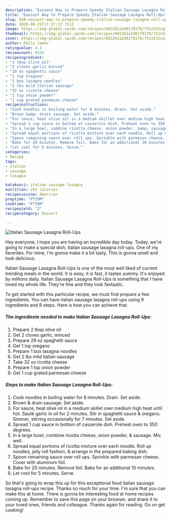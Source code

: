 ```yaml
---
description: "Easiest Way to Prepare Speedy Italian Sausage Lasagna Roll-Ups"
title: "Easiest Way to Prepare Speedy Italian Sausage Lasagna Roll-Ups"
slug: 920-easiest-way-to-prepare-speedy-italian-sausage-lasagna-roll-ups
date: 2020-09-25T17:37:17.711Z
image: https://img-global.cpcdn.com/recipes/682261a2d01f8176/751x532cq70/italian-sausage-lasagna-roll-ups-recipe-main-photo.jpg
thumbnail: https://img-global.cpcdn.com/recipes/682261a2d01f8176/751x532cq70/italian-sausage-lasagna-roll-ups-recipe-main-photo.jpg
cover: https://img-global.cpcdn.com/recipes/682261a2d01f8176/751x532cq70/italian-sausage-lasagna-roll-ups-recipe-main-photo.jpg
author: Emily James
ratingvalue: 4.3
reviewcount: 9533
recipeingredient:
- "2 tbsp olive oil"
- "2 cloves garlic minced"
- "29 oz spaghetti sauce"
- "1 tsp oregano"
- "1 box lasagna noodles"
- "2 lbs mild Italian sausage"
- "32 oz ricotta cheese"
- "1 tsp onion powder"
- "1 cup grated parmesan cheese"
recipeinstructions:
- "Cook noodles in boiling water for 8 minutes. Drain. Set aside."
- "Brown &amp; drain sausage. Set aside."
- "For sauce, heat olive oil in a medium skillet over medium high heat until hot. Sauté garlic in oil for 2 minutes. Stir in spaghetti sauce &amp; oregano. Simmer, stirring occasionally for 7 minutes. Set aside."
- "Spread 1 cup sauce in bottom of casserole dish. Preheat oven to 350 degrees."
- "In a large bowl, combine ricotta cheese, onion powder, &amp; sausage. Mix well."
- "Spread equal portions of ricotta mixture over each noodle. Roll up noodles, jelly roll fashion, &amp; arrange in the prepared baking dish."
- "Spoon remaining sauce over roll ups. Sprinkle with parmesan cheese. Cover with aluminum foil."
- "Bake for 20 minutes. Remove foil. Bake for an additional 10 minutes."
- "Let cool for 5 minutes. Serve."
categories:
- Recipe
tags:
- italian
- sausage
- lasagna

katakunci: italian sausage lasagna 
nutrition: 293 calories
recipecuisine: American
preptime: "PT29M"
cooktime: "PT36M"
recipeyield: "2"
recipecategory: Dessert

---
```



![Italian Sausage Lasagna Roll-Ups](https://img-global.cpcdn.com/recipes/682261a2d01f8176/751x532cq70/italian-sausage-lasagna-roll-ups-recipe-main-photo.jpg)

Hey everyone, I hope you are having an incredible day today. Today, we're going to make a special dish, italian sausage lasagna roll-ups. One of my favorites. For mine, I'm gonna make it a bit tasty. This is gonna smell and look delicious.



Italian Sausage Lasagna Roll-Ups is one of the most well liked of current trending meals in the world. It is easy, it is fast, it tastes yummy. It's enjoyed by millions daily. Italian Sausage Lasagna Roll-Ups is something that I have loved my whole life. They're fine and they look fantastic.


To get started with this particular recipe, we must first prepare a few ingredients. You can have italian sausage lasagna roll-ups using 9 ingredients and 9 steps. Here is how you can achieve that.

<!--inarticleads1-->

##### The ingredients needed to make Italian Sausage Lasagna Roll-Ups:

1. Prepare 2 tbsp olive oil
1. Get 2 cloves garlic, minced
1. Prepare 29 oz spaghetti sauce
1. Get 1 tsp oregano
1. Prepare 1 box lasagna noodles
1. Get 2 lbs mild Italian sausage
1. Take 32 oz ricotta cheese
1. Prepare 1 tsp onion powder
1. Get 1 cup grated parmesan cheese




<!--inarticleads2-->

##### Steps to make Italian Sausage Lasagna Roll-Ups:

1. Cook noodles in boiling water for 8 minutes. Drain. Set aside.
1. Brown &amp; drain sausage. Set aside.
1. For sauce, heat olive oil in a medium skillet over medium high heat until hot. Sauté garlic in oil for 2 minutes. Stir in spaghetti sauce &amp; oregano. Simmer, stirring occasionally for 7 minutes. Set aside.
1. Spread 1 cup sauce in bottom of casserole dish. Preheat oven to 350 degrees.
1. In a large bowl, combine ricotta cheese, onion powder, &amp; sausage. Mix well.
1. Spread equal portions of ricotta mixture over each noodle. Roll up noodles, jelly roll fashion, &amp; arrange in the prepared baking dish.
1. Spoon remaining sauce over roll ups. Sprinkle with parmesan cheese. Cover with aluminum foil.
1. Bake for 20 minutes. Remove foil. Bake for an additional 10 minutes.
1. Let cool for 5 minutes. Serve.




So that's going to wrap this up for this exceptional food italian sausage lasagna roll-ups recipe. Thanks so much for your time. I'm sure that you can make this at home. There is gonna be interesting food at home recipes coming up. Remember to save this page on your browser, and share it to your loved ones, friends and colleague. Thanks again for reading. Go on get cooking!
